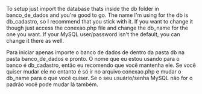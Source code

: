 To setup just import the database thats inside the db folder in banco_de_dados and you're good to go.
The name I'm using for the db is db_cadastro, so I recommend that you stick with it. 
If you want to change it though just access the conexao.php file and change the db_name for the one you want.
If your MySQL user/password isn't the default, you can change it there as well.

Para iniciar apenas importe o banco de dados de dentro da pasta db na pasta banco_de_dados e pronto.
O nome que eu estou usando para o banco é db_cadastro, então eu recomendo que você mantenha ele.
Se você quiser mudar ele no entanto é só ir no arquivo conexao.php e mudar o db_name para o que você quiser.
Se o seu usuário/senha MySQL não for o padrão você pode mudar lá também.
